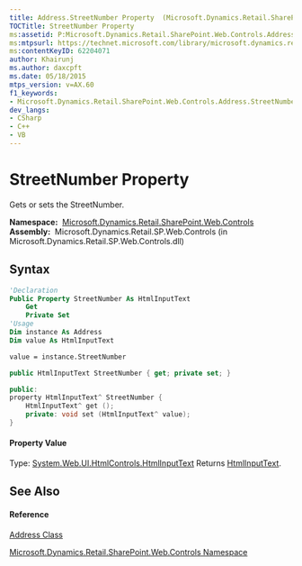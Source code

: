 ```yaml
---
title: Address.StreetNumber Property  (Microsoft.Dynamics.Retail.SharePoint.Web.Controls)
TOCTitle: StreetNumber Property
ms:assetid: P:Microsoft.Dynamics.Retail.SharePoint.Web.Controls.Address.StreetNumber
ms:mtpsurl: https://technet.microsoft.com/library/microsoft.dynamics.retail.sharepoint.web.controls.address.streetnumber(v=AX.60)
ms:contentKeyID: 62204071
author: Khairunj
ms.author: daxcpft
ms.date: 05/18/2015
mtps_version: v=AX.60
f1_keywords:
- Microsoft.Dynamics.Retail.SharePoint.Web.Controls.Address.StreetNumber
dev_langs:
- CSharp
- C++
- VB
---
```


# StreetNumber Property

Gets or sets the StreetNumber.

**Namespace:**  [Microsoft.Dynamics.Retail.SharePoint.Web.Controls](microsoft-dynamics-retail-sharepoint-web-controls-namespace.md)  
**Assembly:**  Microsoft.Dynamics.Retail.SP.Web.Controls (in Microsoft.Dynamics.Retail.SP.Web.Controls.dll)

## Syntax

``` vb
'Declaration
Public Property StreetNumber As HtmlInputText
    Get
    Private Set
'Usage
Dim instance As Address
Dim value As HtmlInputText

value = instance.StreetNumber
```

``` csharp
public HtmlInputText StreetNumber { get; private set; }
```

``` c++
public:
property HtmlInputText^ StreetNumber {
    HtmlInputText^ get ();
    private: void set (HtmlInputText^ value);
}
```

#### Property Value

Type: [System.Web.UI.HtmlControls.HtmlInputText](https://technet.microsoft.com/library/hx8x1zw4\(v=ax.60\))  
Returns [HtmlInputText](https://technet.microsoft.com/library/hx8x1zw4\(v=ax.60\)).  

## See Also

#### Reference

[Address Class](address-class-microsoft-dynamics-retail-sharepoint-web-controls.md)

[Microsoft.Dynamics.Retail.SharePoint.Web.Controls Namespace](microsoft-dynamics-retail-sharepoint-web-controls-namespace.md)

